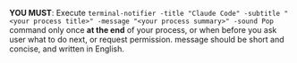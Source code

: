 **YOU MUST**: Execute `terminal-notifier -title "Claude Code" -subtitle "<your process title>" -message "<your process summary>" -sound Pop` command only once **at the end** of your process, or when before you ask user what to do next, or request permission. message should be short and concise, and written in English.
